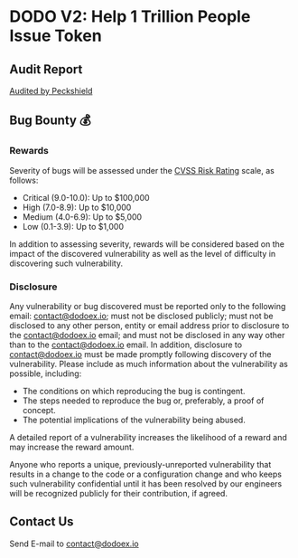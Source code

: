 # DODO V2: Help 1 Trillion People Issue Token


## Audit Report

[Audited by Peckshield](https://github.com/DODOEX/contractV2/blob/main/audit/PeckShield-Audit-DODOV2-v1.0.pdf)

## Bug Bounty 💰

### Rewards

Severity of bugs will be assessed under the [CVSS Risk Rating](https://www.first.org/cvss/calculator/3.0) scale, as follows:

 - Critical (9.0-10.0): Up to $100,000
 - High (7.0-8.9): Up to $10,000
 - Medium (4.0-6.9): Up to $5,000
 - Low (0.1-3.9): Up to $1,000

In addition to assessing severity, rewards will be considered based on the impact of the discovered vulnerability as well as the level of difficulty in discovering such vulnerability.

### Disclosure

Any vulnerability or bug discovered must be reported only to the following email: contact@dodoex.io; must not be disclosed publicly; must not be disclosed to any other person, entity or email address prior to disclosure to the contact@dodoex.io email; and must not be disclosed in any way other than to the contact@dodoex.io email. In addition, disclosure to contact@dodoex.io must be made promptly following discovery of the vulnerability. Please include as much information about the vulnerability as possible, including:

 - The conditions on which reproducing the bug is contingent.
 - The steps needed to reproduce the bug or, preferably, a proof of concept.
 - The potential implications of the vulnerability being abused.
 
A detailed report of a vulnerability increases the likelihood of a reward and may increase the reward amount.

Anyone who reports a unique, previously-unreported vulnerability that results in a change to the code or a configuration change and who keeps such vulnerability confidential until it has been resolved by our engineers will be recognized publicly for their contribution, if agreed.

## Contact Us

Send E-mail to contact@dodoex.io

